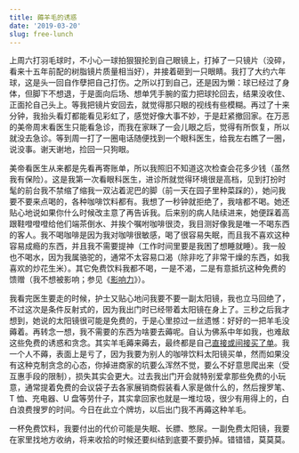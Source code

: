 ```yaml
---
title: 薅羊毛的诱惑
date: '2019-03-20'
slug: free-lunch
---
```


上周六打羽毛球时，不小心一球拍狠狠抡到自己眼镜上，打掉了一只镜片（没碎，看来十五年前配的树脂镜片质量相当好），并接着砸到一只眼睛。我打了大约六年球，这是头一回自作孽把自己打伤。之所以打到自己，还是因为懒：球已经过了身体，但脚下不想退，于是面向后场、想单凭手腕的蛮力把球抡回去，结果没收住、正面抡自己头上。等我把镜片安回去，就觉得那只眼的视线有些模糊。再过了十来分钟，我抬头看灯都能看见彩虹了，感觉好像大事不妙，于是赶紧撤回家。在万恶的美帝周末看医生只能看急诊，而我在家眯了一会儿眼之后，觉得有所恢复，所以就没去急诊。等到周一打了一圈电话随便找到一个眼科医生，给我左右瞧了一圈，说没事。谢天谢地，捡回一只狗眼。

美帝看医生从来都是先看再寄账单，所以我照旧不知道这次检查会花多少钱（虽然我有保险）。这是我第一次看眼科医生，进诊所就觉得环境很是高档，见到打扮时髦的前台我不禁缩了缩我一双沾着泥巴的脚（前一天在园子里种菜踩的），她问我要不要来点喝的，各种咖啡饮料都有。我想了一秒钟就拒绝了，我啥都不喝。她还贴心地说如果你什么时候改主意了再告诉我。后来别的病人陆续进来，她便踩着高跟鞋噔噔噔给他们端茶倒水、并挨个嘱咐咖啡很烫，我目测好像我是唯一不喝东西的客人。我不喝咖啡是因为我对咖啡很敏感，喝了很容易失眠，而且我不喜欢这种容易成瘾的东西，并且我不需要提神（工作时间里要是我困了想睡就睡）。我一般也不喝水，因为我属骆驼的，通常不太容易口渴（除非吃了非常干燥的东西，如我喜欢的炒花生米）。其它免费饮料我都不喝，一是不渴，二是有意抵抗这种免费的馈赠（我不想被影响；参见《[影响力](/cn/2017/12/influence/)》）。

我看完医生要走的时候，护士又贴心地问我要不要一副太阳镜，我也立马回绝了，不过这次是条件反射式的，因为我出门时已经带着太阳镜在身上了。三秒之后我才想到，她说的太阳镜很可能是免费的，于是心里掠过一丝遗憾：好好的一把羊毛没薅着。再转念一想，我不需要的东西为啥要去薅呢。自认为佛系中年如我，也难敌这些免费的诱惑和贪念。其实羊毛薅来薅去，最终都是自己[直接或间接买了单](https://yufree.cn/cn/2019/03/06/business-trick/)。我一个人不薅，表面上是亏了，因为我要为别人的咖啡饮料太阳镜买单，然而如果没有这种克制贪念的心态，你掉进商家的坑要么浑然不觉，要么不好意思爬出来（受互惠手段的限制），损失其实会更大。过去我出门开会就特别爱拿那些免费的小玩意，通常提着免费的会议袋子去各家展销商假装看人家是做什么的，然后搜罗笔、T 恤、充电器、U 盘等劳什子，其实拿回家也就是一堆垃圾，很少有用得上的，白白浪费搜罗的时间。今日在此立个牌坊，以后出门我不再薅这种羊毛。

一杯免费饮料，我要付出的代价可能是失眠、长膘、憋尿。一副免费太阳镜，我要在家里找地方收纳，将来收拾的时候还要纠结到底要不要扔掉。错错错，莫莫莫。
